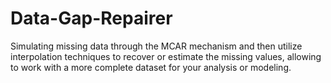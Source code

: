 # Data-Gap-Repairer
 Simulating missing data through the MCAR mechanism and then utilize interpolation techniques to recover or estimate the missing values, allowing to work with a more complete dataset for your analysis or modeling. 

